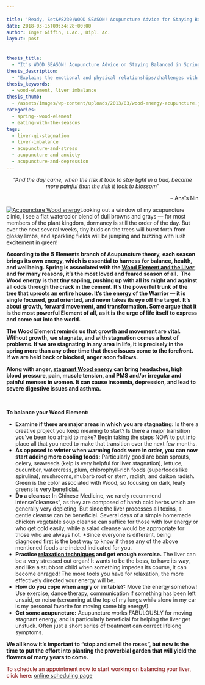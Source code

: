 ```yaml
---

title: 'Ready, Set&#8230;WOOD SEASON! Acupuncture Advice for Staying Balanced in Spring'
date: 2018-03-15T09:34:28+00:00
author: Inger Giffin, L.Ac., Dipl. Ac.
layout: post


thesis_title:
  - "It's WOOD SEASON! Acupuncture Advice on Staying Balanced in Spring"
thesis_description:
  - 'Explains the emotional and physical relationships/challenges with the Wood Element, and what we can do to stay balanced in spring/Wood Season. '
thesis_keywords:
  - wood-element, liver imbalance
thesis_thumb:
  - /assets/images/wp-content/uploads/2013/03/wood-energy-acupuncture.jpg
categories:
  - spring--wood-element
  - eating-with-the-seasons
tags:
  - liver-qi-stagnation
  - liver-imbalance
  - acupuncture-and-stress
  - acupuncture-and-anxiety
  - acupuncture-and-depression
---
```

<p style="text-align: center;">
  <em>&#8220;And the day came, when the risk it took to stay tight in a bud, became more painful than the risk it took to blossom&#8221;</em>
</p>

<p style="text-align: right;">
  &#8211; Anaïs Nin
</p>

[<img class="alignleft size-thumbnail wp-image-1472" title="wood energy acupuncture" src="/assets/images/wp-content/uploads/2013/03/wood-energy-acupuncture-150x93.jpg" alt="Acupuncture Wood energy" width="181" height="112" srcset="/assets/images/wp-content/uploads/2013/03/wood-energy-acupuncture-150x93.jpg 150w, /assets/images/wp-content/uploads/2013/03/wood-energy-acupuncture.jpg 284w" sizes="(max-width: 181px) 100vw, 181px" />](/assets/images/wp-content/uploads/2013/03/wood-energy-acupuncture.jpg)Looking out a window of my acupuncture clinic, I see a flat watercolor blend of dull browns and grays &#8212; for most members of the plant kingdom, dormancy is still the order of the day. But over the next several weeks, tiny buds on the trees will burst forth from glossy limbs, and sparkling fields will be jumping and buzzing with lush excitement in green!

**According to the 5 Elements branch of Acupuncture theory, each season brings its own energy, which is essential to harness for balance, health, and wellbeing. Spring is associated with the [Wood Element and the Liver](http://www.wisdomwaysacupuncture.com/2018/05/10/the-wood-element-of-acupuncture-theory/), and for many reasons, it&#8217;s the most loved and feared season of all.  The Wood energy is that tiny sapling, pushing up with all its might and against all odds through the crack in the cement. It&#8217;s the powerful trunk of the tree that uproots an entire house. It&#8217;s the energy of the Warrior &#8212; it is single focused, goal oriented, and never takes its eye off the target. It&#8217;s about growth, forward movement, and transformation. Some argue that it is the most powerful Element of all, as it is the urge of life itself to express and come out into the world.**

**The Wood Element reminds us that growth and movement are vital. Without growth, we stagnate, and with stagnation comes a host of problems. If we are stagnating in any area in life, it is precisely in the spring more than any other time that these issues come to the forefront.  If we are held back or blocked, anger soon follows.**

**Along with anger, [stagnant Wood energy](http://www.wisdomwaysacupuncture.com/2018/03/30/do-you-feel-the-wood-energy-rising-already-tips-for-staying-sane-as-we-switch-from-winter-to-spring/) can bring headaches, high blood pressure, pain, muscle tension, and PMS and/or irregular and painful menses in women. It can cause insomnia, depression, and lead to severe digestive issues and asthma.**

&nbsp;

**To balance your Wood Element:**

  * **Examine if there are major areas in which you are stagnating:** Is there a creative project you keep meaning to start? Is there a major transition you&#8217;ve been too afraid to make? Begin taking the steps NOW to put into place all that you need to make that transition over the next few months.
  * **As opposed to winter when warming foods were in order, you can now start adding more cooling foods:** Particularly good are bean sprouts, celery, seaweeds (kelp is very helpful for liver stagnation), lettuce, cucumber, watercress, plum, chlorophyll-rich foods (superfoods like spirulina), mushrooms, rhubarb root or stem, radish, and daikon radish. Green is the color associated with Wood, so focusing on dark, leafy greens is very beneficial.
  * **Do a cleanse:** In Chinese Medicine, we rarely recommend intense&#8221;cleanses&#8221;, as they are composed of harsh cold herbs which are generally very depleting. But since the liver processes all toxins, a gentle cleanse can be beneficial. Several days of a simple homemade chicken vegetable soup cleanse can suffice for those with low energy or who get cold easily, while a salad cleanse would be appropriate for those who are always hot. *Since everyone is different, being diagnosed first is the best way to know if these any of the above mentioned foods are indeed indicated for you.
  * **Practice [relaxation techniques](http://www.wisdomwaysacupuncture.com/2014/02/14/cellular-changes-meditation-matters-keeping-liver-happy/) and get enough exercise.** The liver can be a very stressed out organ! It wants to be the boss, to have its way, and like a stubborn child when something impedes its course, it can become enraged! The more tools you have for relaxation, the more effectively directed your energy will be.
  * **How do you cope when angry or irritable?:** Move the energy somehow! Use exercise, dance therapy, communication if something has been left unsaid, or noise (screaming at the top of my lungs while alone in my car is my personal favorite for moving some big energy!).
  * **Get some acupuncture:** Acupuncture works FABULOUSLY for moving stagnant energy, and is particularly beneficial for helping the liver get unstuck. Often just a short series of treatment can correct lifelong symptoms.

**We all know it&#8217;s important to &#8220;stop and smell the roses&#8221;, but now is the time to put the effort into planting the proverbial garden that will yield the flowers of many years to come.**

<span style="color: #800000;">To schedule an appointment now to start working on balancing your liver, click here</span>: [online scheduling page](http://www.wisdomwaysacupuncture.com/acupuncture-appointment-scheduling/ "Online Acupuncture Scheduling")